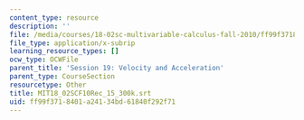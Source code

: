 ```yaml
---
content_type: resource
description: ''
file: /media/courses/18-02sc-multivariable-calculus-fall-2010/ff99f3718401a24134bd61840f292f71_MIT18_02SCF10Rec_15_300k.srt
file_type: application/x-subrip
learning_resource_types: []
ocw_type: OCWFile
parent_title: 'Session 19: Velocity and Acceleration'
parent_type: CourseSection
resourcetype: Other
title: MIT18_02SCF10Rec_15_300k.srt
uid: ff99f371-8401-a241-34bd-61840f292f71
---
```

